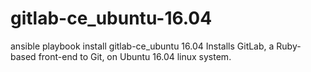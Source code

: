 # gitlab-ce_ubuntu-16.04
ansible playbook install gitlab-ce_ubuntu 16.04
Installs GitLab, a Ruby-based front-end to Git, on Ubuntu 16.04  linux system.
